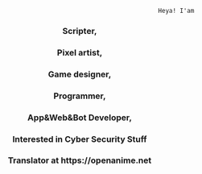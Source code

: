                                                              Heya! I'am

<h3 align="center">Scripter,</h3>
<h3 align="center">Pixel artist,</h3>
<h3 align="center">Game designer,</h3>
<h3 align="center">Programmer,</h3>
<h3 align="center">App&Web&Bot Developer,</h3>
<h3 align="center">Interested in Cyber Security Stuff</h3>
<h3 align="center">Translator at https://openanime.net</h3>
